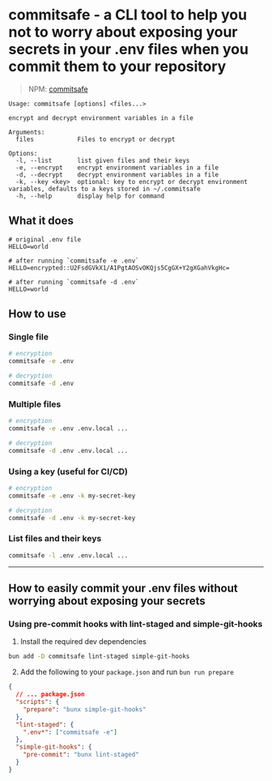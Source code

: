 # commitsafe - a CLI tool to help you not to worry about exposing your secrets in your .env files when you commit them to your repository

> NPM: [commitsafe](https://www.npmjs.com/package/commitsafe)

```
Usage: commitsafe [options] <files...>

encrypt and decrypt environment variables in a file

Arguments:
  files            Files to encrypt or decrypt

Options:
  -l, --list       list given files and their keys
  -e, --encrypt    encrypt environment variables in a file
  -d, --decrypt    decrypt environment variables in a file
  -k, --key <key>  optional: key to encrypt or decrypt environment variables, defaults to a keys stored in ~/.commitsafe
  -h, --help       display help for command
```

## What it does

```env
# original .env file
HELLO=world

# after running `commitsafe -e .env`
HELLO=encrypted::U2FsdGVkX1/A1PgtAOSvOKQjs5CgGX+Y2gXGahVkgHc=

# after running `commitsafe -d .env`
HELLO=world
```

## How to use

### Single file

```bash
# encryption
commitsafe -e .env

# decryption
commitsafe -d .env
```

### Multiple files

```bash
# encryption
commitsafe -e .env .env.local ...

# decryption
commitsafe -d .env .env.local ...
```

### Using a key (useful for CI/CD)

```bash
# encryption
commitsafe -e .env -k my-secret-key

# decryption
commitsafe -d .env -k my-secret-key
```

### List files and their keys

```bash
commitsafe -l .env .env.local ...
```

---

## How to easily commit your .env files without worrying about exposing your secrets

### Using pre-commit hooks with lint-staged and simple-git-hooks

1. Install the required dev dependencies

```bash
bun add -D commitsafe lint-staged simple-git-hooks
```

2. Add the following to your `package.json` and run `bun run prepare`

```json
{
  // ... package.json
  "scripts": {
    "prepare": "bunx simple-git-hooks"
  },
  "lint-staged": {
    ".env*": ["commitsafe -e"]
  },
  "simple-git-hooks": {
    "pre-commit": "bunx lint-staged"
  }
}
```
